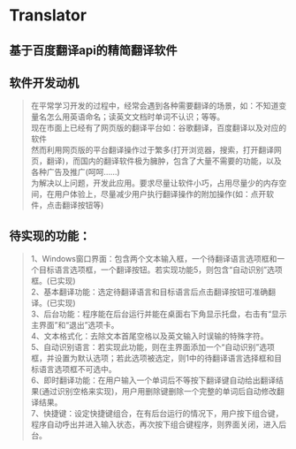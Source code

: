 # Translator
## 基于百度翻译api的精简翻译软件

## 软件开发动机
> 在平常学习开发的过程中，经常会遇到各种需要翻译的场景，如：不知道变量名怎么用英语命名；读英文文档时单词不认识；等等。    
> 现在市面上已经有了网页版的翻译平台如：谷歌翻译，百度翻译以及对应的软件    
> 然而利用网页版的平台翻译操作过于繁多(打开浏览器，搜索，打开翻译网页，翻译)，而国内的翻译软件极为臃肿，包含了大量不需要的功能，以及各种广告及推广(呵呵……)    
> 为解决以上问题，开发此应用。要求尽量让软件小巧，占用尽量少的内存空间，在用户体验上，尽量减少用户执行翻译操作的附加操作(如：点开软件，点击翻译按钮等)    
## 待实现的功能：
> 1、Windows窗口界面：包含两个文本输入框，一个待翻译语言选项框和一个目标语言选项框，一个翻译按钮。若实现功能5，则包含“自动识别”选项框。(已实现)   
> 2、基本翻译功能：选定待翻译语言和目标语言后点击翻译按钮可准确翻译。(已实现)   
> 3、后台功能：程序能在后台运行并能在桌面右下角显示托盘，右击有“显示主界面”和“退出”选项卡。   
> 4、文本格式化：去除文本首尾空格以及英文输入时误输的特殊字符。   
> 5、自动识别语言：若实现此功能，则在主界面添加一个“自动识别”选项框，并设置为默认选项；若此选项被选定，则1中的待翻译语言选择框和目标语言选项框不可选中。  
> 6、即时翻译功能：在用户输入一个单词后不等按下翻译键自动给出翻译结果(通过识别空格来实现)，用户用删除键删除一个完整的单词后自动修改翻译结果。   
> 7、快捷键：设定快捷键组合，在有后台运行的情况下，用户按下组合键，程序自动呼出并进入输入状态，再次按下组合键程序，则界面关闭，进入后台。   

